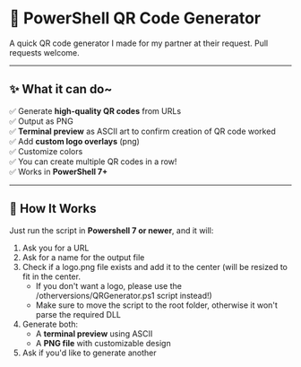 # 🎯 PowerShell QR Code Generator

A quick QR code generator I made for my partner at their request. Pull requests welcome.

---

## ✨ What it can do~

✅ Generate **high-quality QR codes** from URLs   
✅ Output as PNG<br>
✅ **Terminal preview** as ASCII art to confirm creation of QR code worked <br>
✅ Add **custom logo overlays** (png)<br>
✅ Customize colors<br>
✅ You can create multiple QR codes in a row!<br>
✅ Works in **PowerShell 7+**<br>

---

## 🚀 How It Works

Just run the script in **Powershell 7 or newer**, and it will:

1. Ask you for a URL
2. Ask for a name for the output file
3. Check if a logo.png file exists and add it to the center (will be resized to fit in the center.
   - If you don't want a logo, please use the /otherversions/QRGenerator.ps1 script instead!)
   - Make sure to move the script to the root folder, otherwise it won't parse the required DLL 
5. Generate both:
   - A **terminal preview** using ASCII
   - A **PNG file** with customizable design
6. Ask if you'd like to generate another
